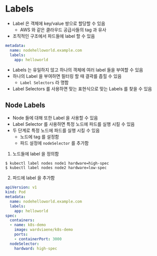 # Labels

- Label 은 객체에 key/value 쌍으로 할당할 수 있음
    - AWS 와 같은 클라우드 공급사들의 tag 과 유사
- 조직적인 구조에서 파드들에 label 할 수 있음

```yaml
metadata:
  name: nodehelloworld.example.com
  labels:
    app: helloworld
```

- Labels 는 유일하지 않고 하나의 객체에 여러 label 들을 부여할 수 있음
- 하나의 Label 을 부여하면 필터링 할 때 결곽를 좁힐 수 있음
    - `Label Selectors` 라 명함
- Label Selectors 를 사용하면 맞는 표현식으로 맞는 Labels 를 찾을 수 있음
    
## Node Labels

- Node 들에 대해 또한 Label 을 사용할 수 있음
- Label Selector 를 사용하면 특정 노드에 파드를 실행 시킬 수 있음
- 두 단계로 특정 노드에 파드를 실행 시킬 수 있음
    - 노드에 tag 를 설정함
    - 파드 설정에 `nodeSelector` 를 추가함

1. 노드들에 label 을 정의함

```shell
$ kubectl label nodes node1 hardware=high-spec
$ kubectl label nodes node2 hardware=low-spec
```

2. 파드에 label 을 추가함

```yaml
apiVersion: v1
kind: Pod
metadata:
  name: nodehelloworld.example.com
  labels:
    app: helloworld
spec:
  containers:
  - name: k8s-demo
    image: wardviaene/k8s-demo
    ports:
    - containerPort: 3000
  nodeSelector:
    hardward: high-spec
```